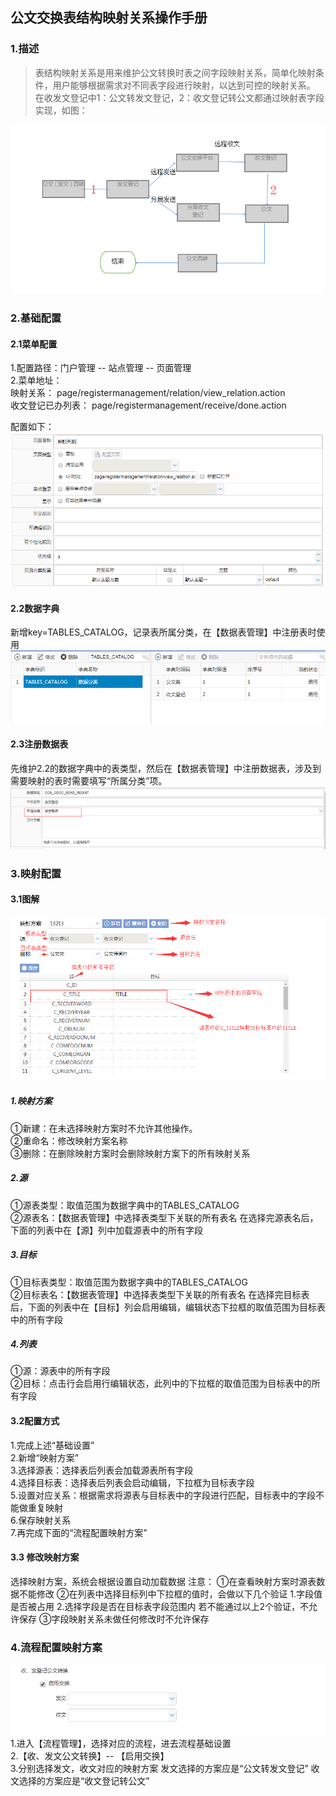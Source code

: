 ## 公文交换表结构映射关系操作手册
### 1.描述
> 表结构映射关系是用来维护公文转换时表之间字段映射关系，简单化映射条件，用户能够根据需求对不同表字段进行映射，以达到可控的映射关系。
在收发文登记中1：公文转发文登记，2：收文登记转公文都通过映射表字段实现，如图：

![图片](./img/xiaotao/1.png)

### 2.基础配置
#### 2.1菜单配置  
1.配置路径：门户管理 -- 站点管理 -- 页面管理  
2.菜单地址：  
映射关系：  page/registermanagement/relation/view_relation.action  
收文登记已办列表：  page/registermanagement/receive/done.action

配置如下：  
![图片](./img/xiaotao/2.png)
#### 2.2数据字典
新增key=TABLES_CATALOG，记录表所属分类，在【数据表管理】中注册表时使用
![图片](./img/xiaotao/3.png)
#### 2.3注册数据表
先维护2.2的数据字典中的表类型，然后在【数据表管理】中注册数据表，涉及到需要映射的表时需要填写“所属分类”项。
![图片](./img/xiaotao/4.png)

### 3.映射配置
#### 3.1图解
![图片](./img/xiaotao/5.png)
##### 1.映射方案  
①新建：在未选择映射方案时不允许其他操作。  
②重命名：修改映射方案名称  
③删除：在删除映射方案时会删除映射方案下的所有映射关系

##### 2.源  
①源表类型：取值范围为数据字典中的TABLES_CATALOG  
②源表名：【数据表管理】中选择表类型下关联的所有表名
在选择完源表名后，下面的列表中在【源】列中加载源表中的所有字段

##### 3.目标  
①目标表类型：取值范围为数据字典中的TABLES_CATALOG  
②目标表名：【数据表管理】中选择表类型下关联的所有表名
在选择完目标表后，下面的列表中在【目标】列会启用编辑，编辑状态下拉框的取值范围为目标表中的所有字段

##### 4.列表  
①源：源表中的所有字段  
②目标：点击行会启用行编辑状态，此列中的下拉框的取值范围为目标表中的所有字段

#### 3.2配置方式  
1.完成上述“基础设置”  
2.新增“映射方案”  
3.选择源表：选择表后列表会加载源表所有字段  
4.选择目标表：选择表后列表会启动编辑，下拉框为目标表字段  
5.设置对应关系：根据需求将源表与目标表中的字段进行匹配，目标表中的字段不能做重复映射  
6.保存映射关系  
7.再完成下面的“流程配置映射方案” 

#### 3.3 修改映射方案
选择映射方案，系统会根据设置自动加载数据
注意：
①在查看映射方案时源表数据不能修改
②在列表中选择目标列中下拉框的值时，会做以下几个验证
1.字段值是否被占用
2.选择字段是否在目标表字段范围内
若不能通过以上2个验证，不允许保存
③字段映射关系未做任何修改时不允许保存


### 4.流程配置映射方案
![图片](./img/xiaotao/6.png)  
1.进入【流程管理】，选择对应的流程，进去流程基础设置  
2.【收、发文公文转换】-- 【启用交换】  
3.分别选择发文，收文对应的映射方案 
发文选择的方案应是“公文转发文登记”
收文选择的方案应是“收文登记转公文”